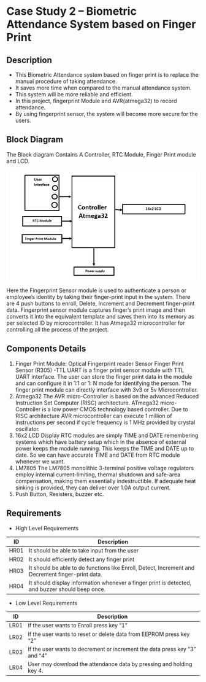 # Case Study 2 – Biometric Attendance System based on Finger Print
## Description

*	This Biometric Attendance system based on finger print is to replace the manual procedure of taking attendance. 
* It saves more time when compared to the manual attendance system.
*	This system will be more reliable and efficient.
*	In this project, fingerprint Module and AVR(atmega32) to record attendance. 
*	By using fingerprint sensor, the system will become more secure for the users. 


## Block Diagram
   The Block diagram Contains A Controller, RTC Module, Finger Print module and LCD.
   
   ![Block Diagram2](https://github.com/ShamaTorgal/M2-EmbSys/blob/main/CaseStudy/Complex_CaseStudy/AttendanceSym.png)
   
   Here the Fingerprint Sensor module is used to authenticate a person or employee’s identity by taking their finger-print input in the system. There are 4 push buttons to enroll, Delete, Increment and Decrement finger-print data. Fingerprint sensor module captures finger’s print image and then converts it into the equivalent template and saves them into its memory as per selected ID by microcontroller. It has Atmega32 microcontroller for controlling all the process of the project.

## Components Details
1.	Finger Print Module: 
Optical Fingerprint reader Sensor Finger Print Sensor (R305) -TTL UART is a finger print sensor module with TTL UART interface. The user can store the finger print data in the module and can configure it in 1:1 or 1: N mode for identifying the person. The finger print module can directly interface with 3v3 or 5v Microcontroller.
2.	Atmega32
 The AVR micro-Controller is based on the advanced Reduced Instruction Set Computer (RISC) architecture. ATmega32 micro-Controller is a low power CMOS technology based controller. Due to RISC architecture AVR microcontroller can execute 1 million of instructions per second if cycle frequency is 1 MHz provided by crystal oscillator.
3.	16x2 LCD Display
RTC modules are simply TIME and DATE remembering systems which have battery setup which in the absence of external power keeps the module running. This keeps the TIME and DATE up to date. So we can have accurate TIME and DATE from RTC module whenever we want.
4.	LM7805
The LM7805 monolithic 3-terminal positive voltage regulators employ internal current-limiting, thermal shutdown and safe-area compensation, making them essentially indestructible. If adequate heat sinking is provided, they can deliver over 1.0A output current. 
5.	Push Button, Resisters, buzzer etc.
## Requirements

* High Level Requirements 

|ID|	Description|
| --- | --- |
| HR01|It should be able to take input from the user|
|HR02	|It should efficiently detect any finger print|
|  HR03	|It should be able to do functions like Enroll, Detect, Increment and Decrement finger-print data.|
 | HR04|	It should display information whenever a finger print is detected, and buzzer should beep once.|

* Low Level Requirements

|ID	|             Description | 
| --- | --- | 
|LR01	| If the user wants to Enroll press key “1”|
|LR02	| If the user wants to reset or delete data from EEPROM press key “2” |
 | LR03| 	If the user wants to decrement or increment the data press key “3” and “4”|
|LR04|	User may download the attendance data by pressing and holding key 4. |




                                                     
